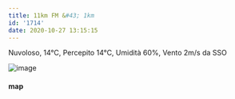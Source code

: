 ```yaml
---
title: 11km FM &#43; 1km
id: '1714'
date: 2020-10-27 13:15:15
---
```


Nuvoloso, 14°C, Percepito 14°C, Umidità 60%, Vento 2m/s da SSO

![image](/images/2021/08/20201027-activity-map.png)

#### map